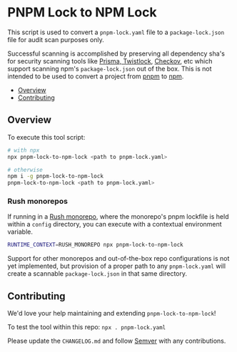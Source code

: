 # PNPM Lock to NPM Lock

This script is used to convert a `pnpm-lock.yaml` file to a `package-lock.json` file for audit scan purposes only.

Successful scanning is accomplished by preserving all dependency sha's for security scanning tools like
[Prisma, Twistlock](https://www.paloaltonetworks.com/blog/2019/11/cloud-prisma-cloud-compute-edition/),
[Checkov](https://www.checkov.io/), etc which support scanning npm's `package-lock.json` out of the box.
This is not intended to be used to convert a project from [pnpm](https://pnpm.io/) to [npm](https://www.npmjs.com/).

- [Overview](#overview)
- [Contributing](#contributing)

## Overview

To execute this tool script:

```bash
# with npx
npx pnpm-lock-to-npm-lock <path to pnpm-lock.yaml>

# otherwise
npm i -g pnpm-lock-to-npm-lock
pnpm-lock-to-npm-lock <path to pnpm-lock.yaml>
```

### Rush monorepos

If running in a [Rush monorepo](https://rushjs.io/), where the monorepo's pnpm lockfile
is held within a `config` directory, you can execute with a contextual environment variable.

```bash
RUNTIME_CONTEXT=RUSH_MONOREPO npx pnpm-lock-to-npm-lock
```

Support for other monorepos and out-of-the-box repo configurations is not yet implemented,
but provision of a proper path to any `pnpm-lock.yaml` will create a scannable
`package-lock.json` in that same directory.

## Contributing

We'd love your help maintaining and extending `pnpm-lock-to-npm-lock`!

To test the tool within this repo: `npx . pnpm-lock.yaml`

Please update the `CHANGELOG.md` and follow [Semver](https://semver.org/) with any contributions.
